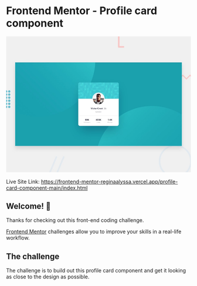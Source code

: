 # Frontend Mentor - Profile card component

![Design preview for the Profile card component coding challenge](./design/desktop-preview.jpg)

Live Site Link: https://frontend-mentor-reginaalyssa.vercel.app/profile-card-component-main/index.html

## Welcome! 👋

Thanks for checking out this front-end coding challenge.

[Frontend Mentor](https://www.frontendmentor.io) challenges allow you to improve your skills in a real-life workflow.

## The challenge

The challenge is to build out this profile card component and get it looking as close to the design as possible.
